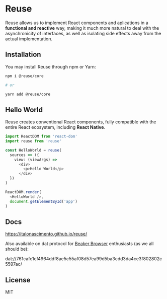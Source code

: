 # Reuse

Reuse allows us to implement React components and aplications in a **functional and reactive** way, making it much more natural to deal with the asynchronicity of interfaces, as well as isolating side effects away from the actual implementation.

## Installation

You may install Reuse through npm or Yarn:

```bash
npm i @reuse/core

# or

yarn add @reuse/core
```

## Hello World

Reuse creates conventional React components, fully compatible with the entire React ecosystem, including **React Native**.

```typescript
import ReactDOM from 'react-dom'
import reuse from 'reuse'

const HelloWorld = reuse(
  sources => ({
    view: (viewArgs) =>
      <div>
        <p>Hello World</p>
      </div>
  })
)

ReactDOM.render(
  <HelloWorld />,
  document.getElementById('app')
)
```

## Docs

https://italonascimento.github.io/reuse/

Also available on dat protocol for [Beaker Browser](https://beakerbrowser.com) enthusiasts (as we all should be):

dat://761cafc1cf4964ddf8ae5c55af08d57ea99d5ba3cdd3da4ce3f802802c5597ac/

## License

MIT